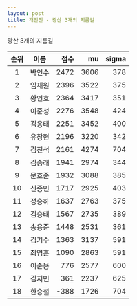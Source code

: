 ```yaml
---
layout: post
title: 개인전 - 광산 3개의 지름길
---
```


광산 3개의 지름길

| 순위 | 이름 | 점수 | mu | sigma |
|:---:|:---:|---:|---:|---:|
| 1 | 박인수 | 2472 | 3606 | 378 |
| 2 | 임재원 | 2396 | 3522 | 375 |
| 3 | 황인호 | 2364 | 3417 | 351 |
| 4 | 이준성 | 2276 | 3548 | 424 |
| 5 | 김응태 | 2251 | 3452 | 400 |
| 6 | 유창현 | 2196 | 3220 | 342 |
| 7 | 김진석 | 2161 | 4274 | 704 |
| 8 | 김승래 | 1941 | 2974 | 344 |
| 9 | 문호준 | 1932 | 3088 | 385 |
| 10 | 신종민 | 1717 | 2925 | 403 |
| 11 | 정승하 | 1637 | 2763 | 375 |
| 12 | 김승태 | 1567 | 2735 | 389 |
| 13 | 송용준 | 1448 | 2531 | 361 |
| 14 | 김기수 | 1363 | 3137 | 591 |
| 15 | 최영훈 | 1090 | 2863 | 591 |
| 16 | 이준용 | 776 | 2577 | 600 |
| 17 | 김지민 | 361 | 2237 | 625 |
| 18 | 한승철 | -388 | 1726 | 704 |

